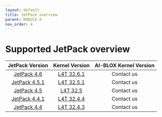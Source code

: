 ```yaml
---
layout: default
title: JetPack overview
parent: MODULE-X
nav_order: 4
---
```




#  Supported JetPack overview


| JetPack Version | Kernel Version | AI-BLOX Kernel Version |
|:---------------:|:--------------:|:----------------------:|
| [JetPack 4.6](https://developer.nvidia.com/jetpack-sdk-46)            | [L4T 32.6.1](https://developer.nvidia.com/embedded/linux-tegra-r3261)   | Contact us |
| [JetPack 4.5.1](https://developer.nvidia.com/jetpack-sdk-451-archive) | [L4T 32.5.1](https://developer.nvidia.com/embedded/linux-tegra-r3251)      | Contact us |
| [JetPack 4.5](https://developer.nvidia.com/jetpack-sdk-45-archive)    | [L4T 32.5](https://developer.nvidia.com/embedded/linux-tegra-r325)      | Contact us |
| [JetPack 4.4.1](https://developer.nvidia.com/jetpack-sdk-441-archive) | [L4T 32.4.4](https://developer.nvidia.com/embedded/linux-tegra-r3244)   | Contact us |
| [JetPack 4.4](https://developer.nvidia.com/jetpack-sdk-44-archive)    | [L4T 32.4.3](https://developer.nvidia.com/embedded/linux-tegra-r32.4.3) | Contact us |
